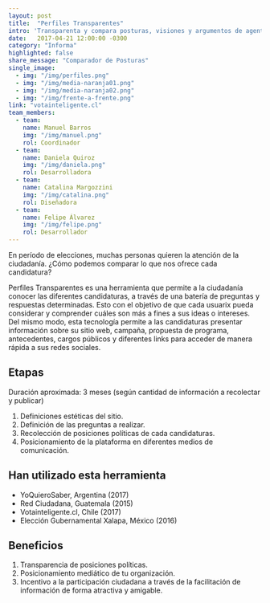 ```yaml
---
layout: post
title:  "Perfiles Transparentes"
intro: 'Transparenta y compara posturas, visiones y argumentos de agentes clave.'
date:   2017-04-21 12:00:00 -0300
category: "Informa"
highlighted: false
share_message: "Comparador de Posturas"
single_image:
  - img: "/img/perfiles.png"
  - img: "/img/media-naranja01.png"
  - img: "/img/media-naranja02.png"
  - img: "/img/frente-a-frente.png"
link: "votainteligente.cl"
team_members:
  - team:
    name: Manuel Barros
    img: "/img/manuel.png"
    rol: Coordinador
  - team:
    name: Daniela Quiroz
    img: "/img/daniela.png"
    rol: Desarrolladora
  - team:
    name: Catalina Margozzini
    img: "/img/catalina.png"
    rol: Diseñadora
  - team:
    name: Felipe Álvarez
    img: "/img/felipe.png"
    rol: Desarrollador
---
```

En período de elecciones, muchas personas quieren la atención de la ciudadanía. ¿Cómo podemos comparar lo que nos ofrece cada candidatura?

Perfiles Transparentes es una herramienta que permite a la ciudadanía conocer las diferentes candidaturas, a través de una batería de preguntas y respuestas determinadas. Esto con el objetivo de que cada usuarix pueda considerar y comprender cuáles son más a fines a sus ideas o intereses. Del mismo modo, esta tecnología permite a las candidaturas presentar información sobre su sitio web, campaña, propuesta de programa, antecedentes, cargos públicos y diferentes links para acceder de manera rápida a sus redes sociales.


## Etapas
Duración aproximada: 3 meses (según cantidad de información a recolectar y publicar)
1. Definiciones estéticas del sitio.
2. Definición de las preguntas a realizar.
3. Recolección de posiciones políticas de cada candidaturas.
4. Posicionamiento de la plataforma en diferentes medios de comunicación.

## Han utilizado esta herramienta
- YoQuieroSaber, Argentina (2017)
- Red Ciudadana, Guatemala (2015)
- Votainteligente.cl, Chile (2017)
- Elección Gubernamental Xalapa, México (2016)

## Beneficios
1. Transparencia de posiciones políticas.
2. Posicionamiento mediático de tu organización.
3. Incentivo a la participación ciudadana a través de la facilitación de información de forma atractiva y amigable.
